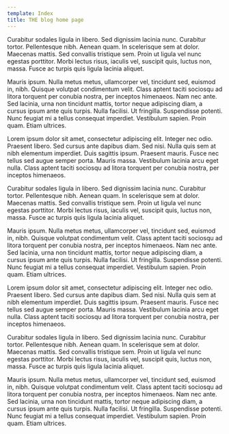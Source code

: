```yaml
---
template: Index
title: THE blog home page
---
```


Curabitur sodales ligula in libero. Sed dignissim lacinia nunc. Curabitur tortor.
Pellentesque nibh. Aenean quam. In scelerisque sem at dolor. Maecenas mattis. Sed convallis
tristique sem. Proin ut ligula vel nunc egestas porttitor. Morbi lectus risus, iaculis vel,
suscipit quis, luctus non, massa. Fusce ac turpis quis ligula lacinia aliquet. 

Mauris ipsum. Nulla metus metus, ullamcorper vel, tincidunt sed, euismod in, nibh. Quisque
volutpat condimentum velit. Class aptent taciti sociosqu ad litora torquent per conubia nostra,
per inceptos himenaeos. Nam nec ante. Sed lacinia, urna non tincidunt mattis, tortor neque
adipiscing diam, a cursus ipsum ante quis turpis. Nulla facilisi. Ut fringilla. Suspendisse
potenti. Nunc feugiat mi a tellus consequat imperdiet. Vestibulum sapien. Proin quam.
Etiam ultrices.

Lorem ipsum dolor sit amet, consectetur adipiscing elit. Integer nec odio. Praesent libero.
Sed cursus ante dapibus diam. Sed nisi. Nulla quis sem at nibh elementum imperdiet. Duis
sagittis ipsum. Praesent mauris. Fusce nec tellus sed augue semper porta. Mauris massa.
Vestibulum lacinia arcu eget nulla. Class aptent taciti sociosqu ad litora torquent per
conubia nostra, per inceptos himenaeos. 

Curabitur sodales ligula in libero. Sed dignissim lacinia nunc. Curabitur tortor.
Pellentesque nibh. Aenean quam. In scelerisque sem at dolor. Maecenas mattis. Sed convallis
tristique sem. Proin ut ligula vel nunc egestas porttitor. Morbi lectus risus, iaculis vel,
suscipit quis, luctus non, massa. Fusce ac turpis quis ligula lacinia aliquet. 

Mauris ipsum. Nulla metus metus, ullamcorper vel, tincidunt sed, euismod in, nibh. Quisque
volutpat condimentum velit. Class aptent taciti sociosqu ad litora torquent per conubia nostra,
per inceptos himenaeos. Nam nec ante. Sed lacinia, urna non tincidunt mattis, tortor neque
adipiscing diam, a cursus ipsum ante quis turpis. Nulla facilisi. Ut fringilla. Suspendisse
potenti. Nunc feugiat mi a tellus consequat imperdiet. Vestibulum sapien. Proin quam.
Etiam ultrices.

Lorem ipsum dolor sit amet, consectetur adipiscing elit. Integer nec odio. Praesent libero.
Sed cursus ante dapibus diam. Sed nisi. Nulla quis sem at nibh elementum imperdiet. Duis
sagittis ipsum. Praesent mauris. Fusce nec tellus sed augue semper porta. Mauris massa.
Vestibulum lacinia arcu eget nulla. Class aptent taciti sociosqu ad litora torquent per
conubia nostra, per inceptos himenaeos. 

Curabitur sodales ligula in libero. Sed dignissim lacinia nunc. Curabitur tortor.
Pellentesque nibh. Aenean quam. In scelerisque sem at dolor. Maecenas mattis. Sed convallis
tristique sem. Proin ut ligula vel nunc egestas porttitor. Morbi lectus risus, iaculis vel,
suscipit quis, luctus non, massa. Fusce ac turpis quis ligula lacinia aliquet. 

Mauris ipsum. Nulla metus metus, ullamcorper vel, tincidunt sed, euismod in, nibh. Quisque
volutpat condimentum velit. Class aptent taciti sociosqu ad litora torquent per conubia nostra,
per inceptos himenaeos. Nam nec ante. Sed lacinia, urna non tincidunt mattis, tortor neque
adipiscing diam, a cursus ipsum ante quis turpis. Nulla facilisi. Ut fringilla. Suspendisse
potenti. Nunc feugiat mi a tellus consequat imperdiet. Vestibulum sapien. Proin quam.
Etiam ultrices.
